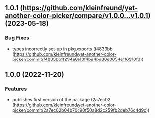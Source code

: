 ## 1.0.1 (https://github.com/kleinfreund/yet-another-color-picker/compare/v1.0.0...v1.0.1) (2023-05-18)

### Bug Fixes

* types incorrectly set-up in pkg.exports (f4833bb (https://github.com/kleinfreund/yet-another-color-picker/commit/f4833bb1f294a0a10f4ba4ba88e0054e1f6910fd))

## 1.0.0 (2022-11-20)

### Features

* publishes first version of the package (2a7ec02 (https://github.com/kleinfreund/yet-another-color-picker/commit/2a7ec02b04b70d90f50a8d2c259fb2deb76c4d9c))
